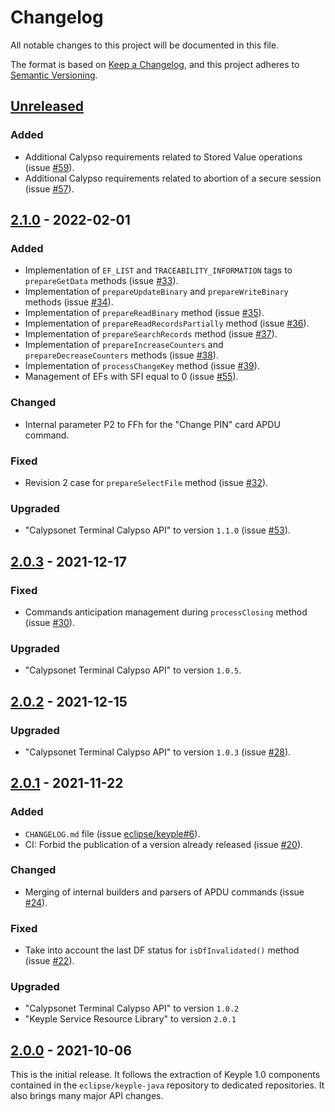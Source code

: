 # Changelog
All notable changes to this project will be documented in this file.

The format is based on [Keep a Changelog](https://keepachangelog.com/en/1.0.0/),
and this project adheres to [Semantic Versioning](https://semver.org/spec/v2.0.0.html).

## [Unreleased]
### Added
- Additional Calypso requirements related to Stored Value operations (issue [#59]).
- Additional Calypso requirements related to abortion of a secure session (issue [#57]).

## [2.1.0] - 2022-02-01
### Added
- Implementation of `EF_LIST` and `TRACEABILITY_INFORMATION` tags to `prepareGetData` methods (issue [#33]).
- Implementation of `prepareUpdateBinary` and `prepareWriteBinary` methods (issue [#34]).
- Implementation of `prepareReadBinary` method (issue [#35]).
- Implementation of `prepareReadRecordsPartially` method (issue [#36]).
- Implementation of `prepareSearchRecords` method (issue [#37]).
- Implementation of `prepareIncreaseCounters` and `prepareDecreaseCounters` methods (issue [#38]).
- Implementation of `processChangeKey` method (issue [#39]).
- Management of EFs with SFI equal to 0 (issue [#55]).
### Changed
- Internal parameter P2 to FFh for the "Change PIN" card APDU command.
### Fixed
- Revision 2 case for `prepareSelectFile` method (issue [#32]).
### Upgraded
- "Calypsonet Terminal Calypso API" to version `1.1.0` (issue [#53]).

## [2.0.3] - 2021-12-17
### Fixed
- Commands anticipation management during `processClosing` method (issue [#30]).
### Upgraded
- "Calypsonet Terminal Calypso API" to version `1.0.5`.

## [2.0.2] - 2021-12-15
### Upgraded
- "Calypsonet Terminal Calypso API" to version `1.0.3` (issue [#28]).

## [2.0.1] - 2021-11-22
### Added
- `CHANGELOG.md` file (issue [eclipse/keyple#6]).
- CI: Forbid the publication of a version already released (issue [#20]).
### Changed
- Merging of internal builders and parsers of APDU commands (issue [#24]).
### Fixed
- Take into account the last DF status for `isDfInvalidated()` method (issue [#22]).
### Upgraded
- "Calypsonet Terminal Calypso API" to version `1.0.2`
- "Keyple Service Resource Library" to version `2.0.1`

## [2.0.0] - 2021-10-06
This is the initial release.
It follows the extraction of Keyple 1.0 components contained in the `eclipse/keyple-java` repository to dedicated repositories.
It also brings many major API changes.

[unreleased]: https://github.com/eclipse/keyple-card-calypso-java-lib/compare/2.1.0...HEAD
[2.1.0]: https://github.com/eclipse/keyple-card-calypso-java-lib/compare/2.0.3...2.1.0
[2.0.3]: https://github.com/eclipse/keyple-card-calypso-java-lib/compare/2.0.2...2.0.3
[2.0.2]: https://github.com/eclipse/keyple-card-calypso-java-lib/compare/2.0.1...2.0.2
[2.0.1]: https://github.com/eclipse/keyple-card-calypso-java-lib/compare/2.0.0...2.0.1
[2.0.0]: https://github.com/eclipse/keyple-card-calypso-java-lib/releases/tag/2.0.0

[#59]: https://github.com/eclipse/keyple-card-calypso-java-lib/issues/59
[#57]: https://github.com/eclipse/keyple-card-calypso-java-lib/issues/57
[#55]: https://github.com/eclipse/keyple-card-calypso-java-lib/issues/55
[#53]: https://github.com/eclipse/keyple-card-calypso-java-lib/issues/53
[#39]: https://github.com/eclipse/keyple-card-calypso-java-lib/issues/39
[#38]: https://github.com/eclipse/keyple-card-calypso-java-lib/issues/38
[#37]: https://github.com/eclipse/keyple-card-calypso-java-lib/issues/37
[#36]: https://github.com/eclipse/keyple-card-calypso-java-lib/issues/36
[#35]: https://github.com/eclipse/keyple-card-calypso-java-lib/issues/35
[#34]: https://github.com/eclipse/keyple-card-calypso-java-lib/issues/34
[#33]: https://github.com/eclipse/keyple-card-calypso-java-lib/issues/33
[#32]: https://github.com/eclipse/keyple-card-calypso-java-lib/issues/32
[#30]: https://github.com/eclipse/keyple-card-calypso-java-lib/issues/30
[#28]: https://github.com/eclipse/keyple-card-calypso-java-lib/issues/28
[#24]: https://github.com/eclipse/keyple-card-calypso-java-lib/issues/24
[#22]: https://github.com/eclipse/keyple-card-calypso-java-lib/issues/22
[#20]: https://github.com/eclipse/keyple-card-calypso-java-lib/issues/20

[eclipse/keyple#6]: https://github.com/eclipse/keyple/issues/6
